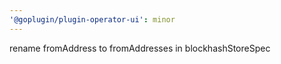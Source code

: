 ```yaml
---
'@goplugin/plugin-operator-ui': minor
---
```


rename fromAddress to fromAddresses in blockhashStoreSpec
